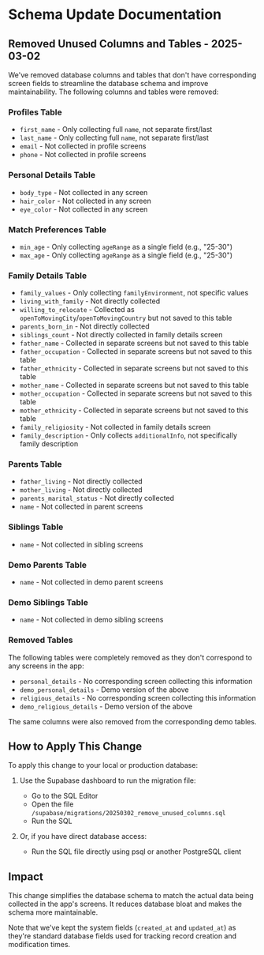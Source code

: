 # Schema Update Documentation

## Removed Unused Columns and Tables - 2025-03-02

We've removed database columns and tables that don't have corresponding screen fields to streamline the database schema and improve maintainability. The following columns and tables were removed:

### Profiles Table
- `first_name` - Only collecting full `name`, not separate first/last
- `last_name` - Only collecting full `name`, not separate first/last
- `email` - Not collected in profile screens
- `phone` - Not collected in profile screens

### Personal Details Table
- `body_type` - Not collected in any screen
- `hair_color` - Not collected in any screen
- `eye_color` - Not collected in any screen

### Match Preferences Table
- `min_age` - Only collecting `ageRange` as a single field (e.g., "25-30")
- `max_age` - Only collecting `ageRange` as a single field (e.g., "25-30")

### Family Details Table
- `family_values` - Only collecting `familyEnvironment`, not specific values
- `living_with_family` - Not directly collected
- `willing_to_relocate` - Collected as `openToMovingCity`/`openToMovingCountry` but not saved to this table
- `parents_born_in` - Not directly collected
- `siblings_count` - Not directly collected in family details screen
- `father_name` - Collected in separate screens but not saved to this table
- `father_occupation` - Collected in separate screens but not saved to this table
- `father_ethnicity` - Collected in separate screens but not saved to this table
- `mother_name` - Collected in separate screens but not saved to this table
- `mother_occupation` - Collected in separate screens but not saved to this table
- `mother_ethnicity` - Collected in separate screens but not saved to this table
- `family_religiosity` - Not collected in family details screen
- `family_description` - Only collects `additionalInfo`, not specifically family description

### Parents Table
- `father_living` - Not directly collected
- `mother_living` - Not directly collected
- `parents_marital_status` - Not directly collected
- `name` - Not collected in parent screens

### Siblings Table
- `name` - Not collected in sibling screens

### Demo Parents Table
- `name` - Not collected in demo parent screens

### Demo Siblings Table
- `name` - Not collected in demo sibling screens

### Removed Tables
The following tables were completely removed as they don't correspond to any screens in the app:
- `personal_details` - No corresponding screen collecting this information
- `demo_personal_details` - Demo version of the above
- `religious_details` - No corresponding screen collecting this information
- `demo_religious_details` - Demo version of the above

The same columns were also removed from the corresponding demo tables.

## How to Apply This Change

To apply this change to your local or production database:

1. Use the Supabase dashboard to run the migration file:
   - Go to the SQL Editor
   - Open the file `/supabase/migrations/20250302_remove_unused_columns.sql`
   - Run the SQL

2. Or, if you have direct database access:
   - Run the SQL file directly using psql or another PostgreSQL client

## Impact

This change simplifies the database schema to match the actual data being collected in the app's screens. It reduces database bloat and makes the schema more maintainable.

Note that we've kept the system fields (`created_at` and `updated_at`) as they're standard database fields used for tracking record creation and modification times.
